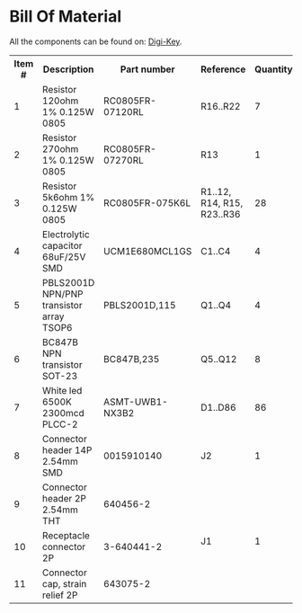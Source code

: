 # Bill Of Material

All the components can be found on: [Digi-Key](https://www.digikey.com).

<table style="width:100%">
  <tr>
    <th>Item #</b></th>
    <th>Description</th>
    <th>Part number</th>
    <th>Reference</th>
    <th>Quantity</th>
  </tr>
  <tr>
    <td>1</td>
    <td>Resistor 120ohm 1% 0.125W 0805</td>
    <td>RC0805FR-07120RL</td>
    <td>R16..R22</td>
    <td>7</td>
  </tr>
  <tr>
    <td>2</td>
    <td>Resistor 270ohm 1% 0.125W 0805</td>
    <td>RC0805FR-07270RL</td>
    <td>R13</td>
    <td>1</td>
  </tr>
  <tr>
    <td>3</td>
    <td>Resistor 5k6ohm 1% 0.125W 0805</td>
    <td>RC0805FR-075K6L</td>
    <td>R1..12, R14, R15, R23..R36</td>
    <td>28</td>
  </tr>
  <tr>
    <td>4</td>
    <td>Electrolytic capacitor 68uF/25V SMD</td>
    <td>UCM1E680MCL1GS</td>
    <td>C1..C4</td>
    <td>4</td>
  </tr>
  <tr>
    <td>5</td>
    <td>PBLS2001D NPN/PNP transistor array TSOP6</td>
    <td>PBLS2001D,115</td>
    <td>Q1..Q4</td>
    <td>4</td>
  </tr>
  <tr>
    <td>6</td>
    <td>BC847B NPN transistor SOT-23</td>
    <td>BC847B,235</td>
    <td>Q5..Q12</td>
    <td>8</td>
  </tr>
  <tr>
    <td>7</td>
    <td>White led 6500K 2300mcd PLCC-2</td>
    <td>ASMT-UWB1-NX3B2</td>
    <td>D1..D86</td>
    <td>86</td>
  </tr>
  <tr>
    <td>8</td>
    <td>Connector header 14P 2.54mm SMD</td>
    <td>0015910140</td>
    <td>J2</td>
    <td>1</td>
  </tr>
  <tr>
    <td>9</td>
    <td>Connector header 2P 2.54mm THT</td>
    <td>640456-2</td>
    <td rowspan="3">J1</td>
    <td rowspan="3">1</td>
  </tr>
  <tr>
    <td>10</td>
    <td>Receptacle connector 2P</td>
    <td>3-640441-2</td>
  </tr>
  <tr>
    <td>11</td>
    <td>Connector cap, strain relief 2P</td>
    <td>643075-2</td>
  </tr>  
</table>
